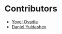 # Contributors

- [Yovel Ovadia](https://github.com/yovelovadia)
- [Daniel Yuldashev](https://github.com/yldshv)
